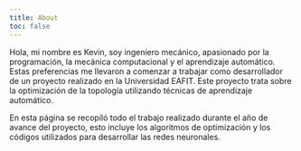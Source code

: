 ```yaml
---
title: About
toc: false
---
```


Hola, mi nombre es Kevin, soy ingeniero mecánico, apasionado por la programación, la mecánica computacional y el aprendizaje automático. Estas preferencias me llevaron a comenzar a trabajar como desarrollador de un proyecto realizado en la Universidad EAFIT. Este proyecto trata sobre la optimización de la topología utilizando técnicas de aprendizaje automático.

En esta página se recopiló todo el trabajo realizado durante el año de avance del proyecto, esto incluye los algoritmos de optimización y los códigos utilizados para desarrollar las redes neuronales.